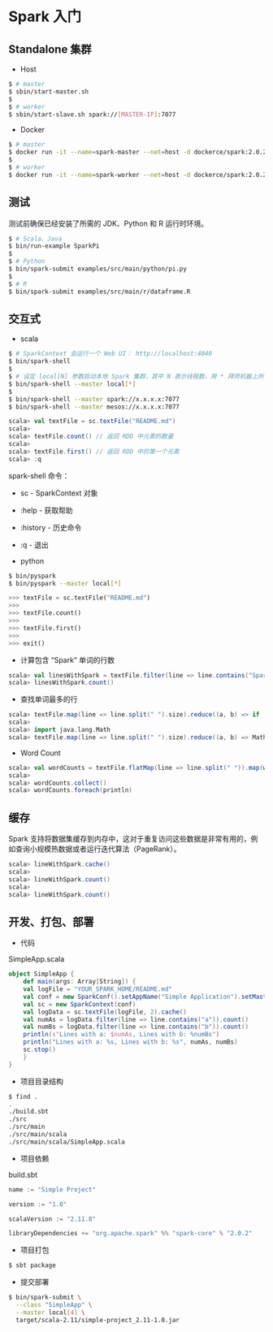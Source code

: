 # Spark 入门


## Standalone 集群

* Host

```sh
$ # master
$ sbin/start-master.sh
$
$ # worker
$ sbin/start-slave.sh spark://[MASTER-IP]:7077
```

* Docker

```sh
$ # master
$ docker run -it --name=spark-master --net=host -d dockerce/spark:2.0.2 master
$
$ # worker
$ docker run -it --name=spark-worker --net=host -d dockerce/spark:2.0.2 worker spark://[MASTER-IP]:7077
```


## 测试

测试前确保已经安装了所需的 JDK、Python 和 R 运行时环境。

```sh
$ # Scala、Java
$ bin/run-example SparkPi
$
$ # Python
$ bin/spark-submit examples/src/main/python/pi.py
$
$ # R
$ bin/spark-submit examples/src/main/r/dataframe.R
```


## 交互式

* scala

```sh
$ # SparkContext 会运行一个 Web UI： http://localhost:4040
$ bin/spark-shell
$
$ # 设定 local[N] 参数启动本地 Spark 集群，其中 N 表示线程数，用 * 拜师机器上所有可用的核数
$ bin/spark-shell --master local[*]
$
$ bin/spark-shell --master spark://x.x.x.x:7077
$ bin/spark-shell --master mesos://x.x.x.x:7077
```

```scala
scala> val textFile = sc.textFile("README.md")
scala>
scala> textFile.count() // 返回 RDD 中元素的数量
scala>
scala> textFile.first() // 返回 RDD 中的第一个元素
scala> :q
```

spark-shell 命令：
  * sc - SparkContext 对象
  * :help - 获取帮助
  * :history - 历史命令
  * :q - 退出

* python

```sh
$ bin/pyspark
$ bin/pyspark --master local[*]
```

```python
>>> textFile = sc.textFile("README.md")
>>>
>>> textFile.count()
>>>
>>> textFile.first()
>>>
>>> exit()
```

* 计算包含 “Spark” 单词的行数

```scala
scala> val linesWithSpark = textFile.filter(line => line.contains("Spark"))
scala> linesWithSpark.count()
```

* 查找单词最多的行

```scala
scala> textFile.map(line => line.split(" ").size).reduce((a, b) => if (a > b) a else b)
scala>
scala> import java.lang.Math
scala> textFile.map(line => line.split(" ").size).reduce((a, b) => Math.max(a, b))
```

* Word Count

```scala
scala> val wordCounts = textFile.flatMap(line => line.split(" ")).map(word => (word, 1)).reduceByKey((a, b) => a + b)
scala>
scala> wordCounts.collect()
scala> wordCounts.foreach(println)
```


## 缓存

Spark 支持将数据集缓存到内存中，这对于重复访问这些数据是非常有用的，例如查询小规模热数据或者运行迭代算法（PageRank）。

```scala
scala> lineWithSpark.cache()
scala>
scala> lineWithSpark.count()
scala>
scala> lineWithSpark.count()
```


## 开发、打包、部署

* 代码

SimpleApp.scala

```scala
object SimpleApp {
	def main(args: Array[String]) {
    val logFile = "YOUR_SPARK_HOME/README.md"
    val conf = new SparkConf().setAppName("Simple Application").setMaster("local[*]")
    val sc = new SparkContext(conf)
    val logData = sc.textFile(logFile, 2).cache()
    val numAs = logData.filter(line => line.contains("a")).count()
    val numBs = logData.filter(line => line.contains("b")).count()
    println(s"Lines with a: $numAs, Lines with b: %numBs")
    println("Lines with a: %s, Lines with b: %s", numAs, numBs)
    sc.stop()
	}
}
```

* 项目目录结构

```sh
$ find .
.
./build.sbt
./src
./src/main
./src/main/scala
./src/main/scala/SimpleApp.scala
```

* 项目依赖

build.sbt

```sbt
name := "Simple Project"

version := "1.0"

scalaVersion := "2.11.8"

libraryDependencies += "org.apache.spark" %% "spark-core" % "2.0.2"
```

* 项目打包

```sh
$ sbt package
```

* 提交部署

```sh
$ bin/spark-submit \
  --class "SimpleApp" \
  --master local[4] \
  target/scala-2.11/simple-project_2.11-1.0.jar
```
